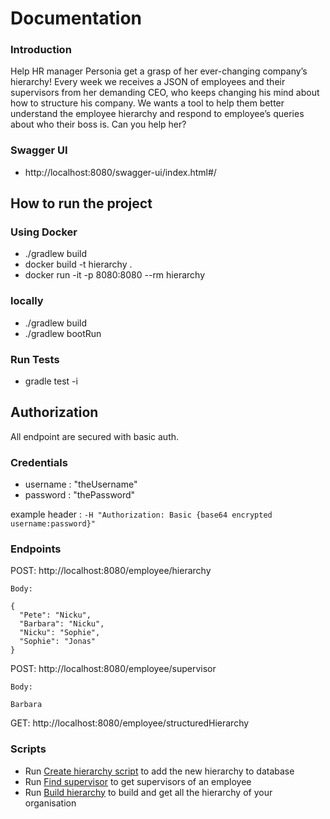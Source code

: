 # Documentation 

### Introduction
Help HR manager Personia get a grasp of her ever-changing company’s hierarchy! Every week
we receives a JSON of employees and their supervisors from her demanding CEO,
who keeps changing his mind about how to structure his company. We wants a tool to help
them better understand the employee hierarchy and respond to employee’s queries about who
their boss is. Can you help her?

### Swagger UI
 - http://localhost:8080/swagger-ui/index.html#/
 
## How to run the project

### Using Docker
- ./gradlew build
- docker build -t hierarchy .
- docker run -it -p 8080:8080 --rm hierarchy

### locally
- ./gradlew build
- ./gradlew bootRun

### Run Tests
- gradle test -i

## Authorization
All endpoint are secured with basic auth.

### Credentials
- username : "theUsername"
- password : "thePassword"

example header : `-H "Authorization: Basic {base64 encrypted username:password}"`


### Endpoints
POST: http://localhost:8080/employee/hierarchy
```
Body: 

{
  "Pete": "Nicku",
  "Barbara": "Nicku",
  "Nicku": "Sophie",
  "Sophie": "Jonas"
}
```
POST: http://localhost:8080/employee/supervisor
```
Body:

Barbara
```
GET: http://localhost:8080/employee/structuredHierarchy

### Scripts
 - Run [Create hierarchy script](scripts/createHierarchyExample.sh) to add the new hierarchy to database
 - Run [Find supervisor](scripts/findSupervisor.sh) to get supervisors of an employee
 - Run [Build hierarchy](scripts/builtHierarchy.sh) to build and get all the hierarchy of your organisation
